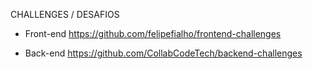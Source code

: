 CHALLENGES / DESAFIOS

* Front-end
https://github.com/felipefialho/frontend-challenges

* Back-end
https://github.com/CollabCodeTech/backend-challenges
